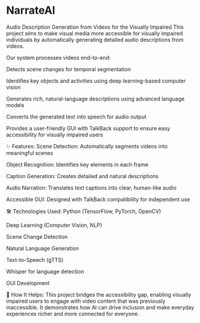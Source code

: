 # NarrateAI
Audio Description Generation from Videos for the Visually Impaired 
This project aims to make visual media more accessible for visually impaired individuals by automatically generating detailed audio descriptions from videos.

Our system processes videos end-to-end:

Detects scene changes for temporal segmentation

Identifies key objects and activities using deep learning-based computer vision

Generates rich, natural-language descriptions using advanced language models

Converts the generated text into speech for audio output

Provides a user-friendly GUI with TalkBack support to ensure easy accessibility for visually impaired users

✨ Features:
Scene Detection: Automatically segments videos into meaningful scenes

Object Recognition: Identifies key elements in each frame

Caption Generation: Creates detailed and natural descriptions

Audio Narration: Translates text captions into clear, human-like audio

Accessible GUI: Designed with TalkBack compatibility for independent use

🛠️ Technologies Used:
Python (TensorFlow, PyTorch, OpenCV)

Deep Learning (Computer Vision, NLP)

Scene Change Detection

Natural Language Generation

Text-to-Speech (gTTS)

Whisper for language detection

GUI Development

📜 How It Helps:
This project bridges the accessibility gap, enabling visually impaired users to engage with video content that was previously inaccessible. It demonstrates how AI can drive inclusion and make everyday experiences richer and more connected for everyone.

